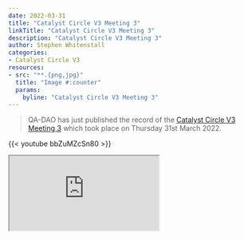```yaml
---
date: 2022-03-31
title: "Catalyst Circle V3 Meeting 3"
linkTitle: "Catalyst Circle V3 Meeting 3"
description: "Catalyst Circle V3 Meeting 3"
author: Stephen Whitenstall
categories:
- Catalyst Circle V3
resources:
- src: "**.{png,jpg}"
  title: "Image #:counter"
  params:
    byline: "Catalyst Circle V3 Meeting 3"
---
```


> QA-DAO has just published the record of the [Catalyst Circle V3 Meeting 3](https://quality-assurance-dao.gitbook.io/catalyst-circle-oversight-v3/ccv3-meetings/meeting-3-march-31-2022) which took place on Thursday 31st March 2022. 

{{< youtube bbZuMZcSn80 >}}

<iframe src="https://github.com/orgs/Catalyst-Circle/projects/8/views/1" title="Prioritized-Problems">
</iframe>


